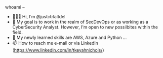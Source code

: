 whoami –
- 🙋🏽‍♀️ Hi, I’m @justctrlaltdel
- 👀  My goal is to work in the realm of SecDevOps or as working as a CyberSecurity Analyst. However, I'm open to new possilbites within the field. 
- 🌱 My newly learned skills are AWS, Azure and Python ...
- 📫 How to reach me e-mail or via LinkedIn (https://www.linkedin.com/in/tkeyahnichols/) 

<!---
justctrlaltdel/justctrlaltdel is a ✨ special ✨ repository because its `README.md` (this file) appears on your GitHub profile.
You can click the Preview link to take a look at your changes.
--->
